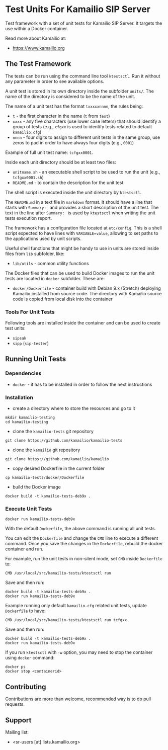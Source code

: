 # Test Units For Kamailio SIP Server #

Test framework with a set of unit tests for Kamailio SIP Server. It targets the use
within a Docker container.

Read more about Kamailio at:

  * https://www.kamailio.org

## The Test Framework ##

The tests can be run using the command line tool `ktestsctl`. Run it without any parameter
in order to see available options.

A unit test is stored in its own directory inside the subfolder `units/`. The name of the
directory is considered to be the name of the unit.

The name of a unit test has the format `txxxxxnnnn`, the rules being:

  * `t` - the first character in the name (`t` from `test`)
  * `xxxx` - any five characters (use lower case letters) that should identify a group of tests
  (e.g., `cfgxx` is used to identify tests related to default `kamailio.cfg`)
  * `nnnn` - four digits to assign to different unit tests in the same group, use zeros to pad
  in order to have always four digits (e.g., `0001`)

Example of full unit test name: `tcfgxx0001`.

Inside each unit directory should be at least two files:

  * `unitname.sh` - an executable shell script to be used to run the unit (e.g., `tcfgxx0001.sh`)
  * `README.md` - to contain the description for the unit test

The shell script is executed inside the unit directory by `ktestsctl`.

The `README.md` in a text file in `markdown` format. It should have a line that starts with
`Summary: ` and provides a short description of the unit test. The text in the line after
`Summary: ` is used by `ktestsctl` when writing the unit tests execution report.

The framework has a configuration file located at `etc/config`. This is a shell script expected
to have lines with `VARIABLE=value`, allowing to set paths to the applications used by
unit scripts.

Useful shell functions that might be handy to use in units are stored inside files from
`lib` subfolder, like:

  * `lib/utils` - common utility functions

The Docker files that can be used to build Docker images to run the unit tests are located in
`docker` subfolder. These are:

  * `docker/Dockerfile` - container build with Debian 9.x (Stretch) deploying Kamailio installed
  from source code. The directory with Kamailio source code is copied from local disk into the
  container

### Tools For Unit Tests ###

Following tools are installed inside the container and can be used to create test units:

  * `sipsak`
  * `sipp` (`sip-tester`)

## Running Unit Tests ##

### Dependencies ###

  * `docker` - it has to be installed in order to follow the next instructions

### Installation ###

  * create a directory where to store the resources and go to it

```
mkdir kamailio-testing
cd kamailio-testing
```

  * clone the `kamailio-tests` git repository

```
git clone https://github.com/kamailio/kamailio-tests
```

  * clone the `kamailio` git repository

```
git clone https://github.com/kamailio/kamailio
```

  * copy desired Dockerfile in the current folder

```
cp kamailio-tests/docker/Dockerfile
```

  * build the Docker image

```
docker build -t kamailio-tests-deb9x .
```

### Execute Unit Tests ###

```
docker run kamailio-tests-deb9x
```

With the default `Dockerfile`, the above command is running all unit tests.

You can edit the `Dockerfile` and change the `CMD` line to execute a different command. Once
you save the changes in the `Dockerfile`, rebuild the docker container and run.

For example, run the unit tests in non-silent mode, set `CMD` inside `Dockerfile` to:

```
CMD /usr/local/src/kamailio-tests/ktestsctl run
```

Save and then run:

```
docker build -t kamailio-tests-deb9x .
docker run kamailio-tests-deb9x
```

Example running only default `kamailio.cfg` related unit tests, update `Dockerfile` to have:

```
CMD /usr/local/src/kamailio-tests/ktestsctl run tcfgxx
```

Save and then run:

```
docker build -t kamailio-tests-deb9x .
docker run kamailio-tests-deb9x
```

If you run `ktestsctl` with `-w` option, you may need to stop the container using `docker` command:

```
docker ps
docker stop <containerid>
```

## Contributing ##

Contributions are more than welcome, recommended way is to do pull requests.

## Support ##

Mailing list:

  * <sr-users [at] lists.kamailio.org>